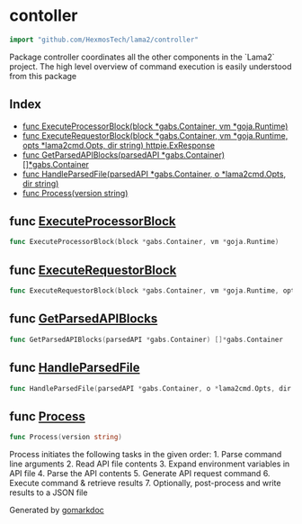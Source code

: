 <!-- Code generated by gomarkdoc. DO NOT EDIT -->

# contoller

```go
import "github.com/HexmosTech/lama2/controller"
```

Package controller coordinates all the other components in the \`Lama2\` project. The high level overview of command execution is easily understood from this package

## Index

- [func ExecuteProcessorBlock(block *gabs.Container, vm *goja.Runtime)](<#func-executeprocessorblock>)
- [func ExecuteRequestorBlock(block *gabs.Container, vm *goja.Runtime, opts *lama2cmd.Opts, dir string) httpie.ExResponse](<#func-executerequestorblock>)
- [func GetParsedAPIBlocks(parsedAPI *gabs.Container) []*gabs.Container](<#func-getparsedapiblocks>)
- [func HandleParsedFile(parsedAPI *gabs.Container, o *lama2cmd.Opts, dir string)](<#func-handleparsedfile>)
- [func Process(version string)](<#func-process>)


## func [ExecuteProcessorBlock](<https://github.com/HexmosTech/Lama2/blob/master/controller/controller.go#L29>)

```go
func ExecuteProcessorBlock(block *gabs.Container, vm *goja.Runtime)
```

## func [ExecuteRequestorBlock](<https://github.com/HexmosTech/Lama2/blob/master/controller/controller.go#L36>)

```go
func ExecuteRequestorBlock(block *gabs.Container, vm *goja.Runtime, opts *lama2cmd.Opts, dir string) httpie.ExResponse
```

## func [GetParsedAPIBlocks](<https://github.com/HexmosTech/Lama2/blob/master/controller/controller.go#L25>)

```go
func GetParsedAPIBlocks(parsedAPI *gabs.Container) []*gabs.Container
```

## func [HandleParsedFile](<https://github.com/HexmosTech/Lama2/blob/master/controller/controller.go#L53>)

```go
func HandleParsedFile(parsedAPI *gabs.Container, o *lama2cmd.Opts, dir string)
```

## func [Process](<https://github.com/HexmosTech/Lama2/blob/master/controller/controller.go#L81>)

```go
func Process(version string)
```

Process initiates the following tasks in the given order: 1. Parse command line arguments 2. Read API file contents 3. Expand environment variables in API file 4. Parse the API contents 5. Generate API request command 6. Execute command & retrieve results 7. Optionally, post\-process and write results to a JSON file



Generated by [gomarkdoc](<https://github.com/princjef/gomarkdoc>)
